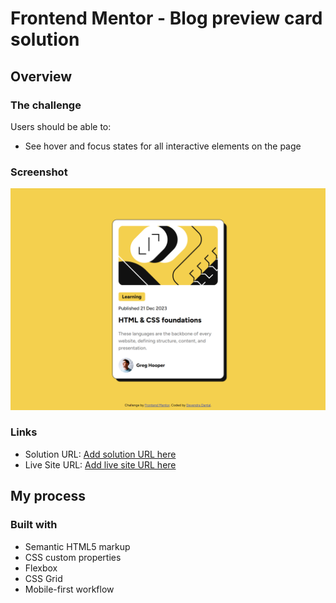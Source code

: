 # Frontend Mentor - Blog preview card solution

## Overview

### The challenge

Users should be able to:

- See hover and focus states for all interactive elements on the page

### Screenshot

![](./screenshot.png)

### Links

- Solution URL: [Add solution URL here](https://www.frontendmentor.io/solutions/frontend-preview-card-using-html-css-48gqI4g2A8)
- Live Site URL: [Add live site URL here](https://blog-card-preview12.netlify.app/)

## My process

### Built with

- Semantic HTML5 markup
- CSS custom properties
- Flexbox
- CSS Grid
- Mobile-first workflow